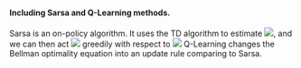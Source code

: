 #### Including Sarsa and Q-Learning methods.

Sarsa is an on-policy algorithm. It uses the TD algorithm to estimate <img src="http://chart.googleapis.com/chart?cht=tx&chl= q^{\pi}" style="border:none;">, and we can then act <img src="http://chart.googleapis.com/chart?cht=tx&chl= {\pi}" style="border:none;">
greedily with respect to <img src="http://chart.googleapis.com/chart?cht=tx&chl= q^{\pi}" style="border:none;">
Q-Learning changes the Bellman optimality equation into an update rule comparing to Sarsa.
